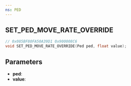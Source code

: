 ```yaml
---
ns: PED
---
```

## SET_PED_MOVE_RATE_OVERRIDE

```c
// 0x085BF80FA50A39D1 0x900008C6
void SET_PED_MOVE_RATE_OVERRIDE(Ped ped, float value);
```

## Parameters
* **ped**:
* **value**:
